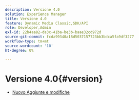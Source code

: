 ```yaml
---
description: Versione 4.0
solution: Experience Manager
title: Versione 4.0
feature: Dynamic Media Classic,SDK/API
role: Developer,Admin
exl-id: 22b4aa82-da3c-41ba-be3b-baae32cd972d
source-git-commit: fcda99340a18d5037157723bb3bdca5fa9df3277
workflow-type: tm+mt
source-wordcount: '10'
ht-degree: 0%

---
```


# Versione 4.0{#version}

* [Nuovo Aggiunte e modifiche](r-4-0-new.md)
